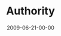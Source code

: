 ---
layout: message
category: message
series: "Roadmap For A Revolution"
title: "Authority"
date: 2009-06-21-00-00
message_id: 568
audio: "http://s3.amazonaws.com/crossroadsaudiomessages/Roadmap5.mp3"
audio-duration: "34:47"
notes-description: ""
notes: "http://s3.amazonaws.com/crossroads-media/media/legacy/documents/SN_06_13-14_09.pdf"
notes-title: "Authority (study notes)"
description: "Alli Patterson discusses why authority is a critical part of a revolution."
video: "https://s3.amazonaws.com/crossroadsvideomessages/Roadmap5.mp4"
video-duration: "34:47"
video-image: "http://s3.amazonaws.com/crossroads-media/images/legacy/content/Roadmap5-still.jpg"
program: "http://s3.amazonaws.com/crossroads-media/media/legacy/documents/0613_14Program.pdf"
flag: "N"
---